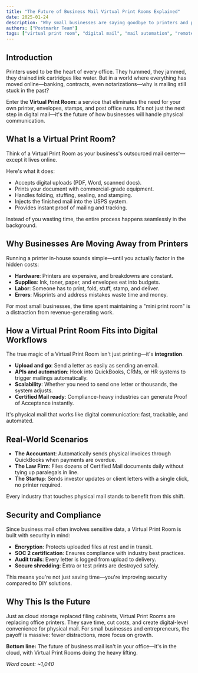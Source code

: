 ```yaml
---
title: "The Future of Business Mail Virtual Print Rooms Explained"
date: 2025-01-24
description: "Why small businesses are saying goodbye to printers and post office lines"
authors: ["Postmarkr Team"]
tags: ["virtual print room", "digital mail", "mail automation", "remote business"]
---
```


## Introduction

Printers used to be the heart of every office. They hummed, they jammed, they drained ink cartridges like water. But in a world where everything has moved online—banking, contracts, even notarizations—why is mailing still stuck in the past?  

Enter the **Virtual Print Room**: a service that eliminates the need for your own printer, envelopes, stamps, and post office runs. It's not just the next step in digital mail—it's the future of how businesses will handle physical communication.  

## What Is a Virtual Print Room?

Think of a Virtual Print Room as your business's outsourced mail center—except it lives online.  

Here's what it does:  
- Accepts digital uploads (PDF, Word, scanned docs).  
- Prints your document with commercial-grade equipment.  
- Handles folding, stuffing, sealing, and stamping.  
- Injects the finished mail into the USPS system.  
- Provides instant proof of mailing and tracking.  

Instead of you wasting time, the entire process happens seamlessly in the background.  

## Why Businesses Are Moving Away from Printers

Running a printer in-house sounds simple—until you actually factor in the hidden costs:  

- **Hardware**: Printers are expensive, and breakdowns are constant.  
- **Supplies**: Ink, toner, paper, and envelopes eat into budgets.  
- **Labor**: Someone has to print, fold, stuff, stamp, and deliver.  
- **Errors**: Misprints and address mistakes waste time and money.  

For most small businesses, the time spent maintaining a "mini print room" is a distraction from revenue-generating work.  

## How a Virtual Print Room Fits into Digital Workflows

The true magic of a Virtual Print Room isn't just printing—it's **integration**.  

- **Upload and go**: Send a letter as easily as sending an email.  
- **APIs and automation**: Hook into QuickBooks, CRMs, or HR systems to trigger mailings automatically.  
- **Scalability**: Whether you need to send one letter or thousands, the system adjusts.  
- **Certified Mail ready**: Compliance-heavy industries can generate Proof of Acceptance instantly.  

It's physical mail that works like digital communication: fast, trackable, and automated.  

## Real-World Scenarios

- **The Accountant**: Automatically sends physical invoices through QuickBooks when payments are overdue.  
- **The Law Firm**: Files dozens of Certified Mail documents daily without tying up paralegals in line.  
- **The Startup**: Sends investor updates or client letters with a single click, no printer required.  

Every industry that touches physical mail stands to benefit from this shift.  

## Security and Compliance

Since business mail often involves sensitive data, a Virtual Print Room is built with security in mind:  

- **Encryption**: Protects uploaded files at rest and in transit.  
- **SOC 2 certification**: Ensures compliance with industry best practices.  
- **Audit trails**: Every letter is logged from upload to delivery.  
- **Secure shredding**: Extra or test prints are destroyed safely.  

This means you're not just saving time—you're improving security compared to DIY solutions.  

## Why This Is the Future

Just as cloud storage replaced filing cabinets, Virtual Print Rooms are replacing office printers. They save time, cut costs, and create digital-level convenience for physical mail. For small businesses and entrepreneurs, the payoff is massive: fewer distractions, more focus on growth.  

**Bottom line:** The future of business mail isn't in your office—it's in the cloud, with Virtual Print Rooms doing the heavy lifting.  

*Word count: ~1,040*